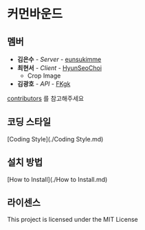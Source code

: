 # 커먼바운드

## 멤버

- **김은수** - *Server* - [eunsukimme](https://github.com/eunsukimme)
- **최현서** - *Client* - [HyunSeoChoi](https://github.com/HyunSeoChoi)
  - Crop Image
- **김광호** - *API* - [FKgk](https://github.com/FKgk)

[contributors](https://github.com/eunsukimme/Common-Bound/contributors) 를 참고해주세요

## 코딩 스타일

[Coding Style](./Coding Style.md)

## 설치 방법

[How to Install](./How to Install.md)

## 라이센스

This project is licensed under the MIT License

